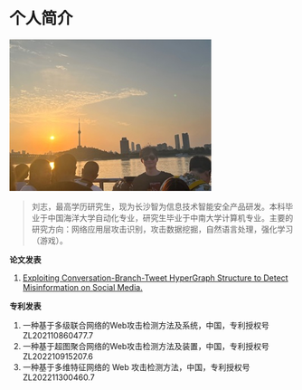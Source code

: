 # 个人简介

![刘志](me.jpg "me")

>刘志，最高学历研究生，现为长沙智为信息技术智能安全产品研发。本科毕业于中国海洋大学自动化专业，研究生毕业于中南大学计算机专业。主要的研究方向：网络应用层攻击识别，攻击数据挖掘，自然语言处理，强化学习（游戏）。

**论文发表** <!-- {docsify-ignore} -->
1. [Exploiting Conversation-Branch-Tweet HyperGraph Structure to Detect Misinformation on Social Media.](https://dl.acm.org/doi/10.1145/3610297)



**专利发表** <!-- {docsify-ignore} -->
1. 一种基于多级联合网络的Web攻击检测方法及系统，中国，专利授权号 ZL202110860477.7
2. 一种基于超图聚合网络的Web攻击检测方法及装置，中国，专利授权号 ZL202210915207.6
3. 一种基于多维特征网络的 Web 攻击检测方法，中国，专利授权号 ZL202211300460.7

